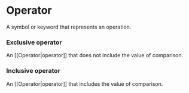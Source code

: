 # Operator

A symbol or keyword that represents an operation.

### Exclusive operator

An [[Operator|operator]] that does not include the value of comparison.

### Inclusive operator

An [[Operator|operator]] that includes the value of comparison.
